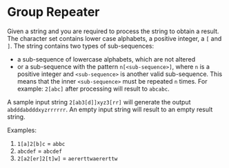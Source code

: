 # Group Repeater

Given a string and you are required to process the string to obtain a result. The character set contains lower case alphabets, a positive integer, a `[` and `]`.  The string contains two types of sub-sequences:
- a sub-sequence of lowercase alphabets, which are not altered
- or a sub-sequence with the pattern `n[<sub-sequence>]`, where `n` is a positive integer and `<sub-sequence>` is another valid sub-sequence. This means that the inner `<sub-sequence>` must be repeated `n` times. For example: `2[abc]` after processing will result to `abcabc`.

A sample input string `2[ab3[d]]xyz3[rr]` will generate the output `abdddabdddxyzrrrrrr`. An empty input string will result to an empty result string.

Examples:
1. `1[a]2[b]c` = `abbc`
2. `abcdef` = `abcdef`
3. `2[a2[er]2[t]w]` = `aererttwaererttw`
